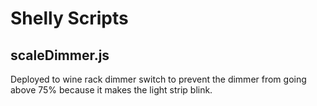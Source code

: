 # Shelly Scripts

## scaleDimmer.js

Deployed to wine rack dimmer switch to prevent the dimmer from going above 75% because it makes the light strip blink.
